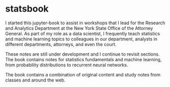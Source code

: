 # statsbook

I started this jupyter-book to assist in workshops that I lead for the Research and Analytics Department
at the New York State Office of the Attorney General. As part of my role as a data scientist, I 
frequently teach statistics and machine learning topics to colleagues in our department, analysts 
in different departments, attorneys, and even the court. 

These notes are still under development and I continue to revisit sections. The book contains 
notes for statistics fundamentals and machine learning, from probability distributions to recurrent 
neural networks. 

The book contains a combination of original content and study notes from classes and around the web.
